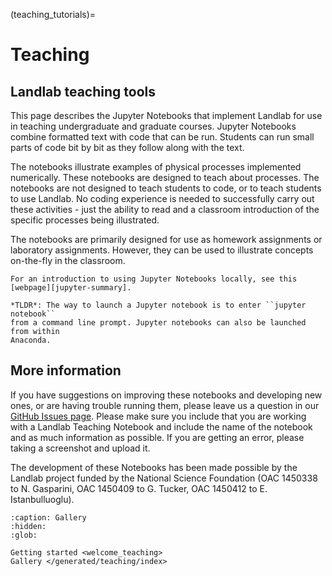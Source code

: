 (teaching_tutorials)=

[jupyter-summary]: https://jupyter-notebook-beginner-guide.readthedocs.io/en/latest/execute.html
[github-issues]: https://github.com/landlab/landlab/issues

# Teaching

## Landlab teaching tools

This page describes the Jupyter Notebooks that implement Landlab for use in
teaching undergraduate and graduate courses. Jupyter Notebooks combine formatted
text with code that can be run. Students can run small parts of code bit by bit
as they follow along with the text.

The notebooks illustrate examples of physical processes implemented numerically.
These notebooks are designed to teach about processes. The notebooks are not
designed to teach students to code, or to teach students to use Landlab. No
coding experience is needed to successfully carry out these activities - just
the ability to read and a classroom introduction of the specific processes being
illustrated.

The notebooks are primarily designed for use as homework assignments or
laboratory assignments. However, they can be used to illustrate concepts
on-the-fly in the classroom.

```{note}
For an introduction to using Jupyter Notebooks locally, see this
[webpage][jupyter-summary].

*TLDR*: The way to launch a Jupyter notebook is to enter ``jupyter notebook``
from a command line prompt. Jupyter notebooks can also be launched from within
Anaconda.
```

## More information

If you have suggestions on improving these notebooks and developing new ones,
or are having trouble running them, please leave us a question in our
[GitHub Issues page][github-issues]. Please make
sure you include that you are working with a Landlab Teaching Notebook and
include the name of the notebook and as much information as possible. If you
are getting an error, please taking a screenshot and upload it.

The development of these Notebooks has been made possible by the Landlab
project funded by the National Science Foundation (OAC 1450338 to N. Gasparini,
OAC 1450409 to G. Tucker, OAC 1450412 to E. Istanbulluoglu).


```{toctree}
:caption: Gallery
:hidden:
:glob:

Getting started <welcome_teaching>
Gallery </generated/teaching/index>
```
